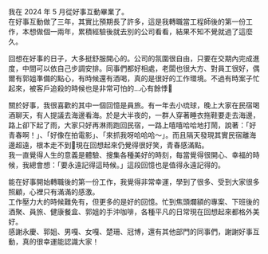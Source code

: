 我在 2024 年 5 月從好事互動畢業了。\
在好事互動做了三年，其實比預期長了許多，這是我轉職當工程師後的第一份工作，本想做個一兩年，累積經驗後就去別的公司看看，結果不知不覺就過了這麼久。

回想在好事的日子，大多挺舒服開心的。公司的氛圍很自由，只要在交期內完成進度，中間可以依自己步調安排。同事們都好相處，老闆也很大方、對員工很好，偶爾有郭姐準備的點心，有時候還有酒喝，真的是很好的工作環境。不過有時案子忙起來，被客戶追殺的時候也是非常可怕的...心有餘悸🥹

關於好事，我很喜歡的其中一個回憶是員旅。有一年去小琉球，晚上大家在民宿喝酒聊天，有人提議去海邊看海。於是大半夜的，一群人穿著睡衣拖鞋要走去海邊，路上卻下起了雨，大家只好再淋雨跑回民宿，一路上嘻嘻哈哈地打鬧，說著：「好青春啊！」、「好像在拍電影」、「來抓我呀哈哈哈～」。而且隔天發現其實民宿離海邊超遠，根本走不到🤣現在回想起來仍覺得很好笑，青春感滿點。\
我一直覺得人生的意義是體驗、搜集各種美好的時刻，每當覺得很開心、幸福的時候，我總會想：「要永遠記得這時候。」這段回憶也是值得永遠記得的。

能在好事開始轉職後的第一份工作，我覺得非常幸運，學到了很多、受到大家很多照顧，心裡只有滿滿的感激。\
工作壓力大的時候難免有，但更多的是好的回憶。忙到焦頭爛額的專案、下班後的酒聚、員旅、健康餐盒、郭姐的手沖咖啡，各種平凡的日常現在回想起來都格外美好。\
感謝永慶、郭姐、男嘎、女嘎、楚珊、冠博，還有其他部門的同事們，謝謝好事互動，真的很幸運能認識大家！